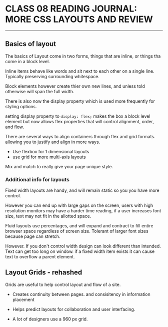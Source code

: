 # CLASS 08 READING JOURNAL: MORE CSS LAYOUTS AND REVIEW

---

## Basics of layout

The basics of Layout come in two forms, things that are inline, or things tha come in a block level. 

Inline items behave like words and sit next to each other on a single line. Typically preserving surrounding whitespace.

Block elements however create thier own new lines, and unless told otherwise will span the full width.

There is also now the display property which is used more frequently for styling options.

setting display property to `display: flex;` makes the box a block level element but now allows flex properties that will control alignment, order, and flow.

There are several ways to align containers through flex and grid formats. allowing you to justify and align in more ways.

- Use flexbox for 1 dimensional layouts
- use grid for more multi-axis layouts

Mix and match to really give your page unique style.

### Additional info for layouts 

Fixed width layouts are handy, and will remain static so you you have more control.

However you can end up with large gaps on the screen, users with high resolution monitors may have a harder time reading, if a user increases font size, text may not fit in the allotted space.

Fluid layouts use percentages, and will expand and contract to fill entire browser space regardless of screen size. Tolerant of larger font sizes because page can stretch.

However. If you don't control width design can look different than intended. Text can get too long on window. if a fixed width item exists it can cause text to overflow a parent element.

## Layout Grids - rehashed

Grids are useful to help control layout and flow of a site.

- Creates continuity between pages. and consisitency in information placement
- Helps predict layouts for collaboration and user interfacing.

- A lot of designers use a 960 px grid. 